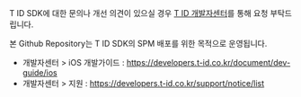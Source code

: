 T ID SDK에 대한 문의나 개선 의견이 있으실 경우 [T ID 개발자센터](https://developers.t-id.co.kr)를 통해 요청 부탁드립니다.

본 Github Repository는 T ID SDK의 SPM 배포를 위한 목적으로 운영됩니다.

* 개발자센터 > iOS 개발가이드 : https://developers.t-id.co.kr/document/dev-guide/ios
* 개발자센터 > 지원 : https://developers.t-id.co.kr/support/notice/list